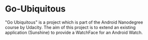# Go-Ubiquitous
"Go Ubiquitous" is a project which is part of the Android Nanodegree course by Udacity.
The aim of this project is to extend an existing application (Sunshine) to provide a WatchFace for an Android Watch.
